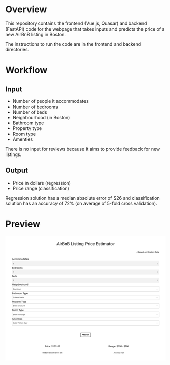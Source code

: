 # Overview
This repository contains the frontend (Vue.js, Quasar) and backend (FastAPI) code for the webpage that takes inputs and predicts the price of a new AirBnB listing in Boston.

The instructions to run the code are in the frontend and backend directories. 

# Workflow

## Input

- Number of people it accommodates
- Number of bedrooms
- Number of beds
- Neighbourhood (in Boston)
- Bathroom type
- Property type
- Room type
- Amenties

There is no input for reviews because it aims to provide feedback for new listings.

## Output

- Price in dollars (regression)
- Price range (classification)

 Regression solution has a median absolute error of $26 and classification solution has an accuracy of 72% (on average of 5-fold cross validation).

 # Preview

 ![preview](https://github.com/JimChen2002/airbnb-new-listing-price-prediction/blob/master/images/preview.png)